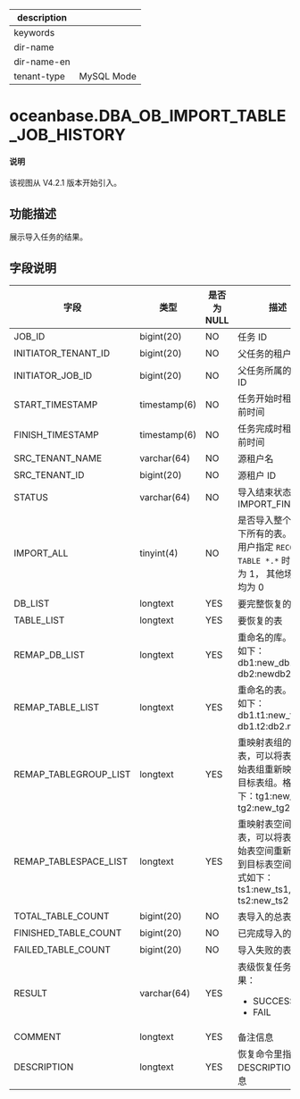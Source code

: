 |description||
|---|---|
|keywords||
|dir-name||
|dir-name-en||
|tenant-type|MySQL Mode|

# oceanbase.DBA_OB_IMPORT_TABLE_JOB_HISTORY

<main id="notice" type='explain'>
  <h4>说明</h4>
  <p>该视图从 V4.2.1 版本开始引入。</p>
</main>

## 功能描述

展示导入任务的结果。

## 字段说明

| **字段** | **类型** | **是否为 NULL** | **描述** |
| --- | --- | --- | --- |
| JOB_ID | bigint(20) | NO | 任务 ID |
| INITIATOR_TENANT_ID | bigint(20) | NO | 父任务的租户 ID |
| INITIATOR_JOB_ID | bigint(20) | NO | 父任务所属的 JOB ID |
| START_TIMESTAMP | timestamp(6) | NO | 任务开始时租户当前时间 |
| FINISH_TIMESTAMP | timestamp(6) | NO | 任务完成时租户当前时间 |
| SRC_TENANT_NAME | varchar(64) | NO | 源租户名 |
| SRC_TENANT_ID | bigint(20) | NO | 源租户 ID |
| STATUS | varchar(64) | NO | 导入结束状态：IMPORT_FINISH |
| IMPORT_ALL | tinyint(4) | NO | 是否导入整个租户下所有的表。仅当用户指定 `RECOVER TABLE *.*` 时，该值为 1， 其他场景值均为 0 |
| DB_LIST | longtext | YES | 要完整恢复的库 |
| TABLE_LIST | longtext | YES | 要恢复的表 |
| REMAP_DB_LIST | longtext | YES | 重命名的库。格式如下：db1:new_db1, db2:newdb2 |
| REMAP_TABLE_LIST | longtext | YES | 重命名的表。格式如下：db1.t1:new_t1, db1.t2:db2.new_t2 |
| REMAP_TABLEGROUP_LIST | longtext | YES | 重映射表组的列表，可以将表从原始表组重新映射到目标表组。格式如下：tg1:new_tg1, tg2:new_tg2 |
| REMAP_TABLESPACE_LIST | longtext | YES | 重映射表空间的列表，可以将表从原始表空间重新映射到目标表空间。格式如下：ts1:new_ts1, ts2:new_ts2 |
| TOTAL_TABLE_COUNT | bigint(20) | NO | 表导入的总表数 |
| FINISHED_TABLE_COUNT | bigint(20) | NO | 已完成导入的表数 |
| FAILED_TABLE_COUNT | bigint(20) | NO | 导入失败的表数 |
| RESULT | varchar(64) | YES | 表级恢复任务的结果：<ul><li>SUCCESS  </li><li>FAIL </li></ul> |
| COMMENT | longtext | YES | 备注信息 |
| DESCRIPTION | longtext | YES | 恢复命令里指定的 DESCRIPTION 信息 |
